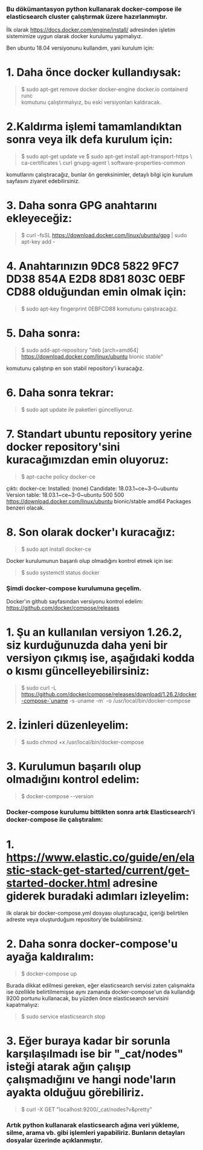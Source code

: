 ### Bu dökümantasyon python kullanarak docker-compose ile elasticsearch cluster çalıştırmak üzere hazırlanmıştır.

İlk olarak https://docs.docker.com/engine/install/ adresinden işletim sistemimize uygun olarak docker kurulumu yapmalıyız.

Ben ubuntu 18.04 versiyonunu kullandım, yani kurulum için:

# 1. Daha önce docker kullandıysak:
> $ sudo apt-get remove docker docker-engine docker.io containerd runc \
komutunu çalıştırmalıyız, bu eski versiyonları kaldıracak.

# 2.Kaldırma işlemi tamamlandıktan sonra veya ilk defa kurulum için:

> $ sudo apt-get update
ve
> $ sudo apt-get install apt-transport-https \ ca-certificates \ curl gnupg-agent \ software-properties-common
  
komutlarını çalıştıracağız, bunlar ön gereksinimler, detaylı bilgi için kurulum sayfasını ziyaret edebilirsiniz.

# 3. Daha sonra GPG anahtarını ekleyeceğiz:
> $ curl -fsSL https://download.docker.com/linux/ubuntu/gpg | sudo apt-key add -

# 4. Anahtarınızın 9DC8 5822 9FC7 DD38 854A  E2D8 8D81 803C 0EBF CD88 olduğundan emin olmak için:
> $ sudo apt-key fingerprint 0EBFCD88
komutunu çalıştıracağız.

# 5. Daha sonra:

> $ sudo add-apt-repository "deb [arch=amd64] https://download.docker.com/linux/ubuntu bionic stable"
   
komutunu çalıştırıp en son stabil repository'i kuracağız.

# 6. Daha sonra tekrar:
> $ sudo apt update
ile paketleri güncelliyoruz.

# 7. Standart ubuntu repository yerine docker repository'sini kuracağımızdan emin oluyoruz:
> $ apt-cache policy docker-ce

çıktı:
docker-ce:
  Installed: (none)
  Candidate: 18.03.1~ce~3-0~ubuntu
  Version table:
     18.03.1~ce~3-0~ubuntu 500
        500 https://download.docker.com/linux/ubuntu bionic/stable amd64 Packages
benzeri olacak.

# 8. Son olarak docker'ı kuracağız:

> $ sudo apt install docker-ce

Docker kurulumunun başarılı olup olmadığını kontrol etmek için ise:

> $ sudo systemctl status docker

### Şimdi docker-compose kurulumuna geçelim.

Docker'ın github sayfasından versiyonu kontrol edelim:
https://github.com/docker/compose/releases
# 1. Şu an kullanılan versiyon 1.26.2, siz kurduğunuzda daha yeni bir versiyon çıkmış ise, aşağıdaki kodda o kısmı güncelleyebilirsiniz:
> $ sudo curl -L https://github.com/docker/compose/releases/download/1.26.2/docker-compose-`uname -s`-`uname -m` -o /usr/local/bin/docker-compose

# 2. İzinleri düzenleyelim:
> $ sudo chmod +x /usr/local/bin/docker-compose

# 3. Kurulumun başarılı olup olmadığını kontrol edelim:
> $ docker-compose --version

### Docker-compose kurulumu bittikten sonra artık Elasticsearch'i docker-compose ile çalıştıralım:

# 1. https://www.elastic.co/guide/en/elastic-stack-get-started/current/get-started-docker.html adresine giderek buradaki  adımları izleyelim:

ilk olarak bir docker-compose.yml dosyası oluşturacağız, içeriği belirtilen adreste veya oluşturduğum repository'de bulabilirsiniz.

# 2. Daha sonra docker-compose'u ayağa kaldıralım:

> $ docker-compose up

Burada dikkat edilmesi gereken, eğer elasticsearch servisi zaten çalışmakta ise özellikle belirtilmemişse aynı zamanda docker-compose'un da kullandığı 9200 portunu kullanacak, bu yüzden önce elasticsearch servisini kapatmalıyız:

> $ sudo service elasticsearch stop

# 3. Eğer buraya kadar bir sorunla karşılaşılmadı ise bir "_cat/nodes" isteği atarak ağın çalışıp çalışmadığını ve hangi node'ların ayakta olduğuu görebiliriz.

> $ curl -X GET "localhost:9200/_cat/nodes?v&pretty"

### Artık python kullanarak elasticsearch ağına veri yükleme, silme, arama vb. gibi işlemleri yapabiliriz. Bunların detayları dosyalar üzerinde açıklanmıştır.
